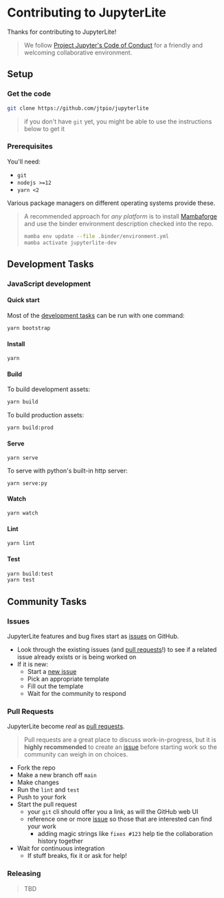 # Contributing to JupyterLite

Thanks for contributing to JupyterLite!

> We follow [Project Jupyter's Code of Conduct][coc] for a friendly and welcoming
> collaborative environment.

## Setup

### Get the code

```bash
git clone https://github.com/jtpio/jupyterlite
```

> if you don't have `git` yet, you might be able to use the instructions below to get it

### Prerequisites

You'll need:

- `git`
- `nodejs >=12`
- `yarn <2`

Various package managers on different operating systems provide these.

> A recommended approach for _any platform_ is to install [Mambaforge] and use the
> binder environment description checked into the repo.
>
> ```bash
> mamba env update --file .binder/environment.yml
> mamba activate jupyterlite-dev
> ```

## Development Tasks

### JavaScript development

#### Quick start

Most of the [development tasks](#development-tasks) can be run with one command:

```bash
yarn bootstrap
```

#### Install

```bash
yarn
```

#### Build

To build development assets:

```bash
yarn build
```

To build production assets:

```bash
yarn build:prod
```

#### Serve

```
yarn serve
```

To serve with python's built-in http server:

```
yarn serve:py
```

#### Watch

```bash
yarn watch
```

#### Lint

```bash
yarn lint
```

#### Test

```bash
yarn build:test
yarn test
```

## Community Tasks

### Issues

JupyterLite features and bug fixes start as [issues] on GitHub.

- Look through the existing issues (and [pull requests]!) to see if a related issue
  already exists or is being worked on
- If it is new:
  - Start a [new issue]
  - Pick an appropriate template
  - Fill out the template
  - Wait for the community to respond

### Pull Requests

JupyterLite become _real_ as [pull requests].

> Pull requests are a great place to discuss work-in-progress, but it is **highly
> recommended** to create an [issue](#issues) before starting work so the community can
> weigh in on choices.

- Fork the repo
- Make a new branch off `main`
- Make changes
- Run the `lint` and `test`
- Push to your fork
- Start the pull request
  - your `git` cli should offer you a link, as will the GitHub web UI
  - reference one or more [issue](#issues) so those that are interested can find your
    work
    - adding magic strings like `fixes #123` help tie the collaboration history together
- Wait for continuous integration
  - If stuff breaks, fix it or ask for help!

### Releasing

> TBD

[issues]: https://github.com/jtpio/jupyterlite/issues
[new issue]: https://github.com/jtpio/jupyterlite/issues/new
[pull requests]: https://github.com/jtpio/jupyterlite/pulls
[repo]: https://github.com/jtpio/jupyterlite
[coc]: (https://github.com/jupyter/governance/blob/master/conduct/code_of_conduct.md)
[mambaforge]: https://github.com/conda-forge/miniforge/
